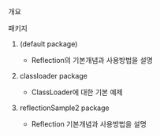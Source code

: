 
개요

패키지 
1. (default package) 
   - Reflection의 기본개념과 사용방법을 설명 

2. classloader package 
   - ClassLoader에 대한 기본 예제 
  
3. reflectionSample2 package
   - Reflection 기본개념과 사용방법을 설명

    